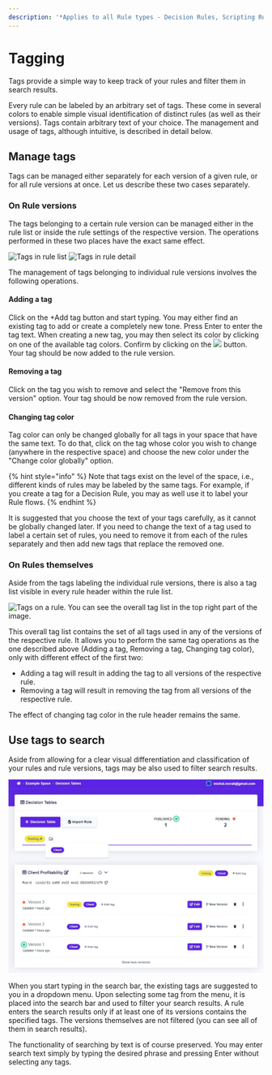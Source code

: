 ```yaml
---
description: '*Applies to all Rule types - Decision Rules, Scripting Rules and Rule Flows.'
---
```


# Tagging

Tags provide a simple way to keep track of your rules and filter them in search results.

Every rule can be labeled by an arbitrary set of tags. These come in several colors to enable simple visual identification of distinct rules (as well as their versions). Tags contain arbitrary text of your choice. The management and usage of tags, although intuitive, is described in detail below.

## Manage tags

Tags can be managed either separately for each version of a given rule, or for all rule versions at once. Let us describe these two cases separately.

### On Rule versions

The tags belonging to a certain rule version can be managed either in the rule list or inside the rule settings of the respective version. The operations performed in these two places have the exact same effect.

![Tags in rule list](<../.gitbook/assets/tag\_example\_1 (1).jpg>) ![Tags in rule detail](../.gitbook/assets/tag\_example\_13.jpg)

The management of tags belonging to individual rule versions involves the following operations.

#### Adding a tag

Click on the +Add tag button and start typing. You may either find an existing tag to add or create a completely new tone. Press Enter to enter the tag text. When creating a new tag, you may then select its color by clicking on one of the available tag colors. Confirm by clicking on the ![](../.gitbook/assets/tag\_add\_button.jpg) button. Your tag should be now added to the rule version.

#### Removing a tag

Click on the tag you wish to remove and select the "Remove from this version" option. Your tag should be now removed from the rule version.

#### Changing tag color

Tag color can only be changed globally for all tags in your space that have the same text. To do that, click on the tag whose color you wish to change (anywhere in the respective space) and choose the new color under the "Change color globally" option.

{% hint style="info" %}
Note that tags exist on the level of the space, i.e., different kinds of rules may be labeled by the same tags. For example, if you create a tag for a Decision Rule, you may as well use it to label your Rule flows.
{% endhint %}

It is suggested that you choose the text of your tags carefully, as it cannot be globally changed later. If you need to change the text of a tag used to label a certain set of rules, you need to remove it from each of the rules separately and then add new tags that replace the removed one.

### On Rules themselves

Aside from the tags labeling the individual rule versions, there is also a tag list visible in every rule header within the rule list.

![Tags on a rule. You can see the overall tag list in the top right part of the image.](<../.gitbook/assets/tag\_example\_2 - Copy (1).jpg>)

This overall tag list contains the set of all tags used in any of the versions of the respective rule. It allows you to perform the same tag operations as the one described above (Adding a tag, Removing a tag, Changing tag color), only with different effect of the first two:

* Adding a tag will result in adding the tag to all versions of the respective rule.
* Removing a tag will result in removing the tag from all versions of the respective rule.

The effect of changing tag color in the rule header remains the same.

## Use tags to search

Aside from allowing for a clear visual differentiation and classification of your rules and rule versions, tags may be also used to filter search results.

![Search with the use of tags](../.gitbook/assets/search1.jpg)

When you start typing in the search bar, the existing tags are suggested to you in a dropdown menu. Upon selecting some tag from the menu, it is placed into the search bar and used to filter your search results. A rule enters the search results only if at least one of its versions contains the specified tags. The versions themselves are not filtered (you can see all of them in search results).

The functionality of searching by text is of course preserved. You may enter search text simply by typing the desired phrase and pressing Enter without selecting any tags.
